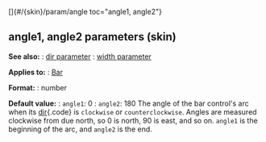 []{#/{skin}/param/angle toc="angle1, angle2"}
  ## angle1, angle2 parameters (skin)
  **See also:**
  :   [dir parameter](ref/%7Bskin%7D/param/dir)
  :   [width parameter](ref/%7Bskin%7D/param/width)
  <!-- -->
  **Applies to:**
  :   [Bar](ref/%7Bskin%7D/control/bar)
  <!-- -->
  **Format:**
  :   number
  <!-- -->
  **Default value:**
  :   `angle1`: 0
  :   `angle2`: 180
  The angle of the bar control\'s arc when its
  [dir](ref/%7Bskin%7D/param/dir){.code} is `clockwise` or
  `counterclockwise`. Angles are measured clockwise from due north, so 0
  is north, 90 is east, and so on. `angle1` is the beginning of the arc,
  and `angle2` is the end.